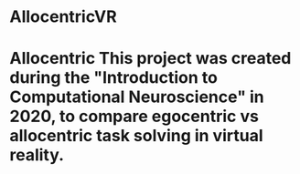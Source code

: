 # AllocentricVR
# Allocentric This project was created during the "Introduction to Computational Neuroscience" in 2020, to compare egocentric vs allocentric task solving in virtual reality.
